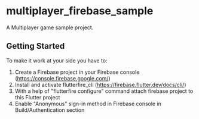 # multiplayer_firebase_sample

A Multiplayer game sample project.

## Getting Started

To make it work at your side you have to:
1. Create a Firebase project in your Firebase console (https://console.firebase.google.com/)
2. Install and activate flutterfire_cli (https://firebase.flutter.dev/docs/cli/)
3. With a help of "flutterfire configure" command attach firebase project to this Flutter project
4. Enable "Anonymous" sign-in method in Firebase console in Build/Authentication section

